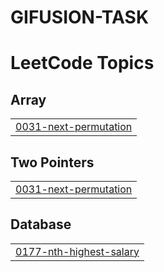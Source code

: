 # GIFUSION-TASK

<!---LeetCode Topics Start-->
# LeetCode Topics
## Array
|  |
| ------- |
| [0031-next-permutation](https://github.com/Apoorva-Khare/GIFUSION-TASK/tree/master/0031-next-permutation) |
## Two Pointers
|  |
| ------- |
| [0031-next-permutation](https://github.com/Apoorva-Khare/GIFUSION-TASK/tree/master/0031-next-permutation) |
## Database
|  |
| ------- |
| [0177-nth-highest-salary](https://github.com/Apoorva-Khare/GIFUSION-TASK/tree/master/0177-nth-highest-salary) |
<!---LeetCode Topics End-->